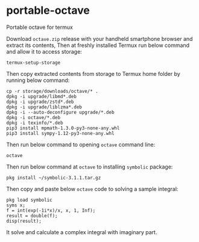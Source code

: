# portable-octave
Portable octave for termux

Download `octave.zip` release with your handheld smartphone browser and extract its contents, Then at freshly installed Termux run below command and allow it to access storage:

```
termux-setup-storage
```

Then copy extracted contents from storage to Termux home folder by running below command:

```
cp -r storage/downloads/octave/* .
dpkg -i upgrade/libmd*.deb
dpkg -i upgrade/zstd*.deb
dpkg -i upgrade/liblzma*.deb
dpkg -i --auto-deconfigure upgrade/*.deb
dpkg -i octave/*.deb
dpkg -i texinfo/*.deb
pip3 install mpmath-1.3.0-py3-none-any.whl
pip3 install sympy-1.12-py3-none-any.whl
```

Then run below command to opening `octave` command line:

```
octave
```

Then run below command at `octave` to installing `symbolic` package:

```
pkg install ~/symbolic-3.1.1.tar.gz
```

Then copy and paste below `octave` code to solving a sample integral:

```
pkg load symbolic
syms x;
f = int(exp(-1i*x)/x, x, 1, Inf);
result = double(f);
disp(result);
```

It solve and calculate a complex integral with imaginary part.
